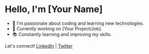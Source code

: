 # Hello, I'm [Your Name]

- 🌱 I'm passionate about coding and learning new technologies.
- 💼 Currently working on [Your Project/Job].
- 📚 Constantly learning and improving my skills.

Let's connect! [LinkedIn](https://www.linkedin.com/in/farhansadidzihan/) | [Twitter](https://twitter.com/farhansadzihan)
